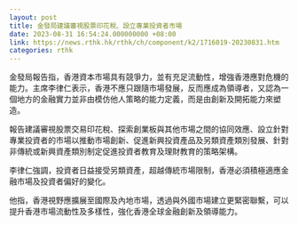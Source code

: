 ```yaml
---
layout: post
title: 金發局建議審視股票印花稅、設立專業投資者市場
date: 2023-08-31 16:54:24.000000000 +08:00
link: https://news.rthk.hk/rthk/ch/component/k2/1716019-20230831.htm
categories: rthk
---
```


金發局報告指，香港資本市場具有競爭力，並有充足流動性，增強香港應對危機的能力。主席李律仁表示，香港不應只跟隨市場發展，反而應成為領導者，又認為一個地方的金融實力並非由模仿他人策略的能力定義，而是由創新及開拓能力來塑造。

報告建議審視股票交易印花稅、探索創業板與其他市場之間的協同效應、設立針對專業投資者的市場以推動市場創新、促進新興投資產品及另類資產類別發展、針對非傳統或新興資產類別制定促進投資者教育及理財教育的策略架構。

李律仁強調，投資者日益接受另類資產，超越傳統市場限制，香港必須積極適應金融市場及投資者偏好的變化。

他指，香港視野應擴展至國際及內地市場，透過與外國市場建立更緊密聯繫，可以提升香港市場流動性及多樣性，強化香港全球金融創新及領導能力。
